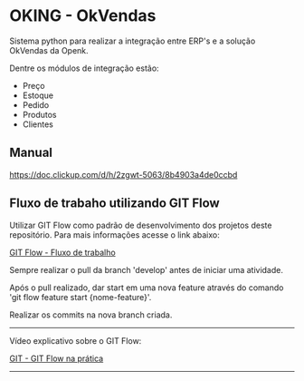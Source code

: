 # OKING - OkVendas
Sistema python para realizar a integração entre ERP's e a solução OkVendas da Openk.

Dentre os módulos de integração estão:
- Preço
- Estoque
- Pedido
- Produtos
- Clientes

## Manual
<https://doc.clickup.com/d/h/2zgwt-5063/8b4903a4de0ccbd>

## Fluxo de trabaho utilizando GIT Flow

Utilizar GIT Flow como padrão de desenvolvimento dos projetos deste repositório. Para mais informações acesse o link abaixo:

[GIT Flow - Fluxo de trabalho](https://www.atlassian.com/br/git/tutorials/comparing-workflows/gitflow-workflow)

Sempre realizar o pull da branch 'develop' antes de iniciar uma atividade.

Após o pull realizado, dar start em uma nova feature através do comando 'git flow feature start {nome-feature}'.

Realizar os commits na nova branch criada.

____________________________________________________________________________________________________________________________

Vídeo explicativo sobre o GIT Flow:

[GIT - GIT Flow na prática](https://www.youtube.com/watch?v=wzxBR4pOTTs)

____________________________________________________________________________________________________________________________

